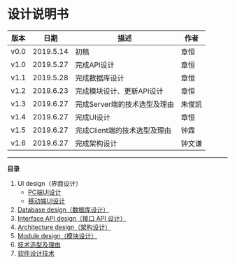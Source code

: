 # 设计说明书

|版本|日期|描述|作者|
-|-|-|-
v0.0|2019.5.14|初稿|章恒
v1.0|2019.5.27|完成API设计|章恒
v1.1|2019.5.28|完成数据库设计|章恒
v1.2|2019.6.23|完成模块设计、更新API设计|章恒
v1.3|2019.6.27|完成Server端的技术选型及理由|朱俊凯
v1.4|2019.6.27|完成UI设计|章恒
v1.5|2019.6.27|完成Client端的技术选型及理由|钟霖
v1.6|2019.6.27|完成架构设计|钟文谦

---

**目录**
1. UI design（界面设计）
    - [PC端UI设计](UIdesignPC.md)
    - [移动端UI设计](UIdesignMobile.md)
2. [Database design（数据库设计）](../../pics/SD/ER.png)
3. [Interface API design（接口 API 设计）](APIdesign.md)
4. [Architecture design（架构设计）](架构设计.md)
5. [Module design（模块设计）](../../pics/SD/ModuleDesign.png)
6. [技术选型及理由](技术选型及理由.md)
7. [软件设计技术](软件设计技术.md)



